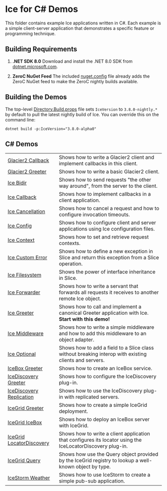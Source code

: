 # Ice for C# Demos

This folder contains example Ice applications written in C#. Each example is a simple client-server application that
demonstrates a specific feature or programming technique.

## Building Requirements

1. **.NET SDK 8.0**
   Download and install the .NET 8.0 SDK from
   [dotnet.microsoft.com](https://dotnet.microsoft.com/en-us/download/dotnet).

2. **ZeroC NuGet Feed**
   The included [nuget.config](./nuget.config) file already adds the ZeroC NuGet feed to make
   the ZeroC nightly builds available.

## Building the Demos

The top-level [Directory.Build.props](./Directory.Build.props) file sets `IceVersion` to
`3.8.0-nightly.*` by default to pull the latest nightly build of Ice.
You can override this on the command line:

```shell
dotnet build -p:IceVersion="3.8.0-alpha0"
```

## C# Demos

|                                                         |                                                                                                           |
| ------------------------------------------------------- | --------------------------------------------------------------------------------------------------------- |
| [Glacier2 Callback](./Glacier2/Callback/)               | Shows how to write a Glacier2 client and implement callbacks in this client.                              |
| [Glacier2 Greeter](./Glacier2/Greeter/)                 | Shows how to write a basic Glacier2 client.                                                               |
| [Ice Bidir](./Ice/Bidir/)                               | Shows how to send requests "the other way around", from the server to the client.                         |
| [Ice Callback](./Ice/Callback/)                         | Shows how to implement callbacks in a client application.                                                 |
| [Ice Cancellation](./Ice/Cancellation/)                 | Shows how to cancel a request and how to configure invocation timeouts.                                   |
| [Ice Config](./Ice/Config/)                             | Shows how to configure client and server applications using Ice configuration files.                      |
| [Ice Context](./Ice/Context/)                           | Shows how to set and retrieve request contexts.                                                           |
| [Ice Custom Error](./Ice/CustomError/)                  | Shows how to define a new exception in Slice and return this exception from a Slice operation.            |
| [Ice Filesystem](./Ice/Filesystem/)                     | Shows the power of interface inheritance in Slice.                                                        |
| [Ice Forwarder](./Ice/Forwarder/)                       | Shows how to write a servant that forwards all requests it receives to another remote Ice object.         |
| [Ice Greeter](./Ice/Greeter/)                           | Shows how to call and implement a canonical Greeter application with Ice. **Start with this demo!**       |
| [Ice Middleware](./Ice/Middleware/)                     | Shows how to write a simple middleware and how to add this middleware to an object adapter.               |
| [Ice Optional](./Ice/Optional/)                         | Shows how to add a field to a Slice class without breaking interop with existing clients and servers.     |
| [IceBox Greeter](./IceBox/Greeter/)                     | Shows how to create an IceBox service.                                                                    |
| [IceDiscovery Greeter](./IceDiscovery/Greeter/)         | Shows how to configure the IceDiscovery plug-in.                                                          |
| [IceDiscovery Replication](./IceDiscovery/Replication/) | Shows how to use the IceDiscovery plug-in with replicated servers.                                        |
| [IceGrid Greeter](./IceGrid/Greeter)                    | Shows how to create a simple IceGrid deployment.                                                          |
| [IceGrid IceBox](./IceGrid/IceBox/)                     | Shows how to deploy an IceBox server with IceGrid.                                                        |
| [IceGrid LocatorDiscovery](./IceGrid/LocatorDiscovery/) | Shows how to write a client application that configures its locator using the IceLocatorDiscovery plug-in.|
| [IceGrid Query](./IceGrid/Query/)                       | Shows how use the Query object provided by the IceGrid registry to lookup a well-known object by type.    |
| [IceStorm Weather](./IceStorm/Weather/)                 | Shows how to use IceStorm to create a simple pub-sub application.                                         |
